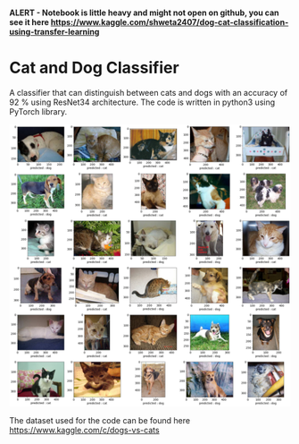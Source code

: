 #### ALERT - Notebook is little heavy and might not open on github, you can see it here https://www.kaggle.com/shweta2407/dog-cat-classification-using-transfer-learning

# Cat and Dog Classifier

A classifier that can distinguish between cats and dogs with an accuracy of 92 % using ResNet34 architecture. The code is written in python3 using PyTorch library.

![cat_dog](https://github.com/epicure24/cat-and-dog-classifier/blob/main/cat_dog.png)

The dataset used for the code can be found here https://www.kaggle.com/c/dogs-vs-cats


